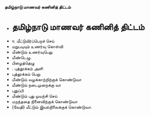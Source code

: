 **தமிழ்நாடு மாணவர் கணினித் திட்டம்**
- # தமிழ்நாடு மாணவர் கணினித் திட்டம்
- v. மீட்டுயிர்ப்பெறச் செய்
- மறுபடியும் உணர்வு கொள்வி
- மீண்டும் உணர்வுபெறு
- மீண்டெழு.
- பிழைத்தெழு
- . புத்தூக்கம் அளி
- புத்தூக்கம் பெறு
- மீண்டும் வழக்காற்றிற்குக் கொண்டுவா
- மீண்டும் நடைமுறைக்கு வா
- புதுப்பி
- மீண்டும் புது முயற்சி செய்
- மறந்ததை நினைவிற்குக் கொண்டுவா
- (வேதி) மீட்டும் இயல்நிலைக்குக் கொண்டுவா.

